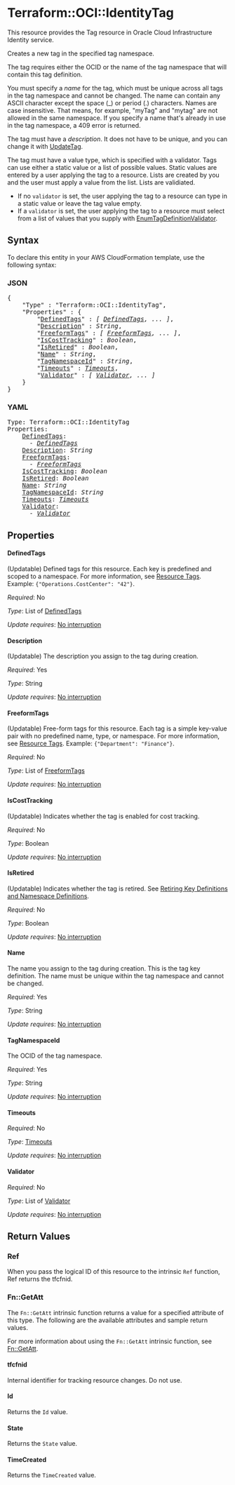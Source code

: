 # Terraform::OCI::IdentityTag

This resource provides the Tag resource in Oracle Cloud Infrastructure Identity service.

Creates a new tag in the specified tag namespace.

The tag requires either the OCID or the name of the tag namespace that will contain this 
tag definition.

You must specify a *name* for the tag, which must be unique across all tags in the tag namespace
and cannot be changed. The name can contain any ASCII character except the space (_) or period (.) characters.
Names are case insensitive. That means, for example, "myTag" and "mytag" are not allowed in the same namespace.
If you specify a name that's already in use in the tag namespace, a 409 error is returned.

The tag must have a *description*. It does not have to be unique, and you can change it with
[UpdateTag](https://docs.cloud.oracle.com/iaas/api/#/en/identity/latest/Tag/UpdateTag).

The tag must have a value type, which is specified with a validator. Tags can use either a 
static value or a list of possible values. Static values are entered by a user applying the tag
to a resource. Lists are created by you and the user must apply a value from the list. Lists 
are validiated. 

* If no `validator` is set, the user applying the tag to a resource can type in a static 
value or leave the tag value empty. 
* If a `validator` is set, the user applying the tag to a resource must select from a list
of values that you supply with [EnumTagDefinitionValidator](https://docs.cloud.oracle.com/iaas/api/#/en/identity/latest/datatypes/EnumTagDefinitionValidator).

## Syntax

To declare this entity in your AWS CloudFormation template, use the following syntax:

### JSON

<pre>
{
    "Type" : "Terraform::OCI::IdentityTag",
    "Properties" : {
        "<a href="#definedtags" title="DefinedTags">DefinedTags</a>" : <i>[ <a href="definedtags.md">DefinedTags</a>, ... ]</i>,
        "<a href="#description" title="Description">Description</a>" : <i>String</i>,
        "<a href="#freeformtags" title="FreeformTags">FreeformTags</a>" : <i>[ <a href="freeformtags.md">FreeformTags</a>, ... ]</i>,
        "<a href="#iscosttracking" title="IsCostTracking">IsCostTracking</a>" : <i>Boolean</i>,
        "<a href="#isretired" title="IsRetired">IsRetired</a>" : <i>Boolean</i>,
        "<a href="#name" title="Name">Name</a>" : <i>String</i>,
        "<a href="#tagnamespaceid" title="TagNamespaceId">TagNamespaceId</a>" : <i>String</i>,
        "<a href="#timeouts" title="Timeouts">Timeouts</a>" : <i><a href="timeouts.md">Timeouts</a></i>,
        "<a href="#validator" title="Validator">Validator</a>" : <i>[ <a href="validator.md">Validator</a>, ... ]</i>
    }
}
</pre>

### YAML

<pre>
Type: Terraform::OCI::IdentityTag
Properties:
    <a href="#definedtags" title="DefinedTags">DefinedTags</a>: <i>
      - <a href="definedtags.md">DefinedTags</a></i>
    <a href="#description" title="Description">Description</a>: <i>String</i>
    <a href="#freeformtags" title="FreeformTags">FreeformTags</a>: <i>
      - <a href="freeformtags.md">FreeformTags</a></i>
    <a href="#iscosttracking" title="IsCostTracking">IsCostTracking</a>: <i>Boolean</i>
    <a href="#isretired" title="IsRetired">IsRetired</a>: <i>Boolean</i>
    <a href="#name" title="Name">Name</a>: <i>String</i>
    <a href="#tagnamespaceid" title="TagNamespaceId">TagNamespaceId</a>: <i>String</i>
    <a href="#timeouts" title="Timeouts">Timeouts</a>: <i><a href="timeouts.md">Timeouts</a></i>
    <a href="#validator" title="Validator">Validator</a>: <i>
      - <a href="validator.md">Validator</a></i>
</pre>

## Properties

#### DefinedTags

(Updatable) Defined tags for this resource. Each key is predefined and scoped to a namespace. For more information, see [Resource Tags](https://docs.cloud.oracle.com/iaas/Content/General/Concepts/resourcetags.htm).  Example: `{"Operations.CostCenter": "42"}`.

_Required_: No

_Type_: List of <a href="definedtags.md">DefinedTags</a>

_Update requires_: [No interruption](https://docs.aws.amazon.com/AWSCloudFormation/latest/UserGuide/using-cfn-updating-stacks-update-behaviors.html#update-no-interrupt)

#### Description

(Updatable) The description you assign to the tag during creation.

_Required_: Yes

_Type_: String

_Update requires_: [No interruption](https://docs.aws.amazon.com/AWSCloudFormation/latest/UserGuide/using-cfn-updating-stacks-update-behaviors.html#update-no-interrupt)

#### FreeformTags

(Updatable) Free-form tags for this resource. Each tag is a simple key-value pair with no predefined name, type, or namespace. For more information, see [Resource Tags](https://docs.cloud.oracle.com/iaas/Content/General/Concepts/resourcetags.htm).  Example: `{"Department": "Finance"}`.

_Required_: No

_Type_: List of <a href="freeformtags.md">FreeformTags</a>

_Update requires_: [No interruption](https://docs.aws.amazon.com/AWSCloudFormation/latest/UserGuide/using-cfn-updating-stacks-update-behaviors.html#update-no-interrupt)

#### IsCostTracking

(Updatable) Indicates whether the tag is enabled for cost tracking.

_Required_: No

_Type_: Boolean

_Update requires_: [No interruption](https://docs.aws.amazon.com/AWSCloudFormation/latest/UserGuide/using-cfn-updating-stacks-update-behaviors.html#update-no-interrupt)

#### IsRetired

(Updatable) Indicates whether the tag is retired. See [Retiring Key Definitions and Namespace Definitions](https://docs.us-phoenix-1.oraclecloud.com/Content/Identity/Concepts/taggingoverview.htm#Retiring).

_Required_: No

_Type_: Boolean

_Update requires_: [No interruption](https://docs.aws.amazon.com/AWSCloudFormation/latest/UserGuide/using-cfn-updating-stacks-update-behaviors.html#update-no-interrupt)

#### Name

The name you assign to the tag during creation. This is the tag key definition. The name must be unique within the tag namespace and cannot be changed.

_Required_: Yes

_Type_: String

_Update requires_: [No interruption](https://docs.aws.amazon.com/AWSCloudFormation/latest/UserGuide/using-cfn-updating-stacks-update-behaviors.html#update-no-interrupt)

#### TagNamespaceId

The OCID of the tag namespace.

_Required_: Yes

_Type_: String

_Update requires_: [No interruption](https://docs.aws.amazon.com/AWSCloudFormation/latest/UserGuide/using-cfn-updating-stacks-update-behaviors.html#update-no-interrupt)

#### Timeouts

_Required_: No

_Type_: <a href="timeouts.md">Timeouts</a>

_Update requires_: [No interruption](https://docs.aws.amazon.com/AWSCloudFormation/latest/UserGuide/using-cfn-updating-stacks-update-behaviors.html#update-no-interrupt)

#### Validator

_Required_: No

_Type_: List of <a href="validator.md">Validator</a>

_Update requires_: [No interruption](https://docs.aws.amazon.com/AWSCloudFormation/latest/UserGuide/using-cfn-updating-stacks-update-behaviors.html#update-no-interrupt)

## Return Values

### Ref

When you pass the logical ID of this resource to the intrinsic `Ref` function, Ref returns the tfcfnid.

### Fn::GetAtt

The `Fn::GetAtt` intrinsic function returns a value for a specified attribute of this type. The following are the available attributes and sample return values.

For more information about using the `Fn::GetAtt` intrinsic function, see [Fn::GetAtt](https://docs.aws.amazon.com/AWSCloudFormation/latest/UserGuide/intrinsic-function-reference-getatt.html).

#### tfcfnid

Internal identifier for tracking resource changes. Do not use.

#### Id

Returns the <code>Id</code> value.

#### State

Returns the <code>State</code> value.

#### TimeCreated

Returns the <code>TimeCreated</code> value.

